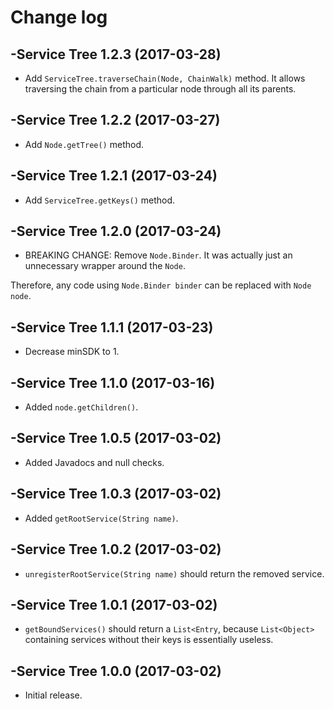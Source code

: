 # Change log

-Service Tree 1.2.3 (2017-03-28)
--------------------------------
- Add `ServiceTree.traverseChain(Node, ChainWalk)` method. It allows traversing the chain from a particular node through all its parents.

-Service Tree 1.2.2 (2017-03-27)
--------------------------------
- Add `Node.getTree()` method.

-Service Tree 1.2.1 (2017-03-24)
--------------------------------
- Add `ServiceTree.getKeys()` method.

-Service Tree 1.2.0 (2017-03-24)
--------------------------------
- BREAKING CHANGE: Remove `Node.Binder`. It was actually just an unnecessary wrapper around the `Node`.

Therefore, any code using `Node.Binder binder` can be replaced with `Node node`.

-Service Tree 1.1.1 (2017-03-23)
--------------------------------
- Decrease minSDK to 1.

-Service Tree 1.1.0 (2017-03-16)
--------------------------------
- Added `node.getChildren()`.

-Service Tree 1.0.5 (2017-03-02)
--------------------------------
- Added Javadocs and null checks.

-Service Tree 1.0.3 (2017-03-02)
--------------------------------
- Added `getRootService(String name)`.

-Service Tree 1.0.2 (2017-03-02)
--------------------------------
- `unregisterRootService(String name)` should return the removed service.

-Service Tree 1.0.1 (2017-03-02)
--------------------------------
- `getBoundServices()` should return a `List<Entry`, because `List<Object>` containing services without their keys is essentially useless.

-Service Tree 1.0.0 (2017-03-02)
--------------------------------
- Initial release.